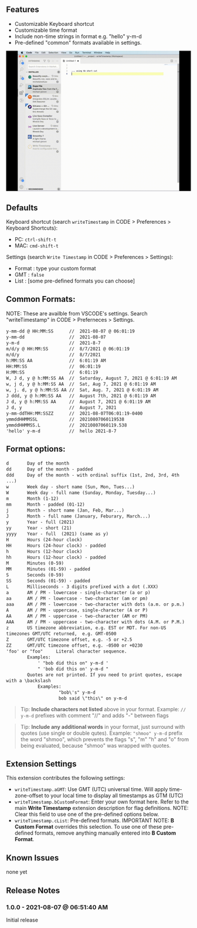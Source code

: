 ## Features

- Customizable Keyboard shortcut
- Customizable time format
- Include non-time strings in format e.g. "hello" y-m-d
- Pre-defined "common" formats available in settings.

![feature X](write-timestamp-720.gif)

## Defaults

Keyboard shortcut (search `writeTimestamp` in CODE > Preferences > Keyboard Shortcuts):
- PC: `ctrl-shift-t`
- MAC: `cmd-shift-t`

Settings (search `Write Timestamp` in CODE > Preferences > Settings):
- Format : type your custom format
- GMT : `false`
- List : [some pre-defined formats you can choose]

## Common Formats:

NOTE: These are availble from VSCODE's settings. Search "writeTimestamp" in CODE > Preferneces > Settings.

	y-mm-dd @ HH:MM:SS      //  2021-08-07 @ 06:01:19
	y-mm-dd                 //  2021-08-07
	y-m-d                   //  2021-8-7
	m/d/y @ HH:MM:SS        //  8/7/2021 @ 06:01:19
	m/d/y                   //  8/7/2021
	h:MM:SS AA              //  6:01:19 AM
	HH:MM:SS                //  06:01:19
	H:MM:SS                 //  6:01:19
	W, J d, y @ h:MM:SS AA  //  Saturday, August 7, 2021 @ 6:01:19 AM
	w, j d, y @ h:MM:SS AA  //  Sat, Aug 7, 2021 @ 6:01:19 AM
	w, j. d, y @ h:MM:SS AA //  Sat, Aug. 7, 2021 @ 6:01:19 AM
	J ddd, y @ h:MM:SS AA   //  August 7th, 2021 @ 6:01:19 AM
	J d, y @ h:MM:SS AA     //  August 7, 2021 @ 6:01:19 AM
	J d, y                  //  August 7, 2021
	y-mm-ddTHH:MM:SSZZ      //  2021-08-07T06:01:19-0400
	ymmddHHMMSSL            //  20210807060119538
	ymmddHHMMSS.L           //  20210807060119.538
	'hello' y-m-d           //  hello 2021-8-7


## Format options:

    d       Day of the month
    dd      Day of the month - padded
    ddd     Day of the month - with ordinal suffix (1st, 2nd, 3rd, 4th ...)
    w       Week day - short name (Sun, Mon, Tues...)
    W       Week day - full name (Sunday, Monday, Tuesday...)
    m       Month (1-12)
    mm      Month - padded (01-12)
    j       Month - short name (Jan, Feb, Mar...)
    J       Month - full name (January, Feburary, March...)
    y       Year - full (2021) 
    yy      Year - short (21)
    yyyy    Year - full  (2021) (same as y)
    H       Hours (24-hour clock)
    HH      Hours (24-hour clock) - padded
    h       Hours (12-hour clock) 
    hh      Hours (12-hour clock) - padded
    M       Minutes (0-59)
    MM      Minutes (01-59) - padded
    S       Seconds (0-59)
    SS      Seconds (01-59) - padded
    L       Milliseconds - 3 digits prefixed with a dot (.XXX)
    a       AM / PM - lowercase - single-character (a or p)
    aa      AM / PM - lowercase - two-character (am or pm)
    aaa     AM / PM - lowercase - two-character with dots (a.m. or p.m.)
    A       AM / PM - uppercase, single-character (A or P)
    AA      AM / PM - uppercase - two-character (AM or PM)
    AAA     AM / PM - uppercase - two-character with dots (A.M. or P.M.)
    z       US timezone abbreviation, e.g. EST or MDT. For non-US timezones GMT/UTC returned,  e.g. GMT-0500
    Z       GMT/UTC timezone offset, e.g. -5 or +2.5
    ZZ      GMT/UTC timezone offset, e.g. -0500 or +0230
    'foo' or "foo"     Literal character sequence.
            Examples: 
                ' "bob did this on" y-m-d '
                " 'bob did this on' y-m-d "
            Quotes are not printed. If you need to print quotes, escape with a \backslash
                Examples:
                        "bob\'s" y-m-d
                        bob said \"this\" on y-m-d 

> Tip: __Include characters not listed__ above in your format. Example: `// y-m-d` prefixes with comment "//" and adds "-" between flags

> Tip: __Include any additional words__ in your format, just surround with quotes (use single or double qutes). Example: `"shmoo" y-m-d` prefix the word "shmoo", which prevents the flags "s", "m" "h" and "o" from being evaluated, because "shmoo" was wrapped with quotes.




## Extension Settings

This extension contributes the following settings:


* `writeTimestamp.aGMT`: Use GMT (UTC) universal time. Will apply time-zone-offset to your local time to display all timestamps as GTM (UTC)
* `writeTimestamp.bCustomFormat`: Enter your own format here. Refer to the main __Write Timestamp__ extension description for flag definitions. NOTE: Clear this field to use one of the pre-defined options below.
* `writeTimestamp.cList`: Pre-defined formats. IMPORTANT NOTE: __B Custom Format__ overrides this selection. To use one of these pre-defined formats, remove anything manually entered into __B Custom Format__.

## Known Issues

none yet

## Release Notes


### 1.0.0 - 2021-08-07 @ 06:51:40 AM

Initial release 

